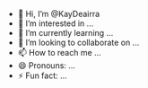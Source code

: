 - 👋 Hi, I’m @KayDeairra
- 👀 I’m interested in ...
- 🌱 I’m currently learning ...
- 💞️ I’m looking to collaborate on ...
- 📫 How to reach me ...
- 😄 Pronouns: ...
- ⚡ Fun fact: ...

<!---
KayDeairra/KayDeairra is a ✨ special ✨ repository because its `README.md` (this file) appears on your GitHub profile.
You can click the Preview link to take a look at your changes.
--->
